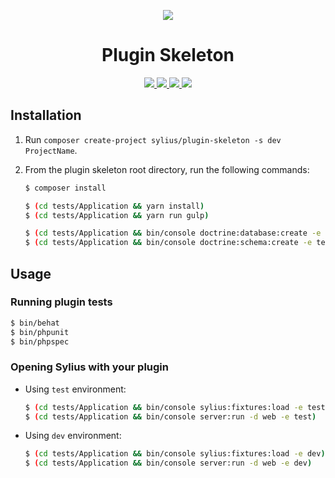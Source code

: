 <p align="center">
    <a href="http://sylius.org" target="_blank">
        <img src="http://demo.sylius.org/assets/shop/img/logo.png" />
    </a>
</p>
<h1 align="center">Plugin Skeleton</h1>
<p align="center">
    <a href="https://packagist.org/packages/sylius/plugin-skeleton" title="License">
        <img src="https://img.shields.io/packagist/l/sylius/plugin-skeleton.svg" />
    </a>
    <a href="https://packagist.org/packages/sylius/plugin-skeleton" title="Version">
        <img src="https://img.shields.io/packagist/v/sylius/plugin-skeleton.svg" />
    </a>
    <a href="http://travis-ci.org/Sylius/PluginSkeleton" title="Build status">
        <img src="https://img.shields.io/travis/Sylius/PluginSkeleton/master.svg" />
    </a>
    <a href="https://scrutinizer-ci.com/g/Sylius/PluginSkeleton/" title="Scrutinizer">
        <img src="https://img.shields.io/scrutinizer/g/Sylius/PluginSkeleton.svg" />
    </a>
</p>

## Installation

1. Run `composer create-project sylius/plugin-skeleton -s dev ProjectName`.

2. From the plugin skeleton root directory, run the following commands:

    ```bash
    $ composer install
    
    $ (cd tests/Application && yarn install)
    $ (cd tests/Application && yarn run gulp)
    
    $ (cd tests/Application && bin/console doctrine:database:create -e test)
    $ (cd tests/Application && bin/console doctrine:schema:create -e test)
    ```

## Usage

### Running plugin tests

```bash
$ bin/behat
$ bin/phpunit
$ bin/phpspec
```

### Opening Sylius with your plugin

- Using `test` environment:

    ```bash
    $ (cd tests/Application && bin/console sylius:fixtures:load -e test)
    $ (cd tests/Application && bin/console server:run -d web -e test)
    ```
    
- Using `dev` environment:

    ```bash
    $ (cd tests/Application && bin/console sylius:fixtures:load -e dev)
    $ (cd tests/Application && bin/console server:run -d web -e dev)
    ```
